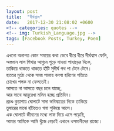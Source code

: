 ```yaml
---
layout: post
title:  "দীর্ঘশ্বাস"
date:   2017-12-30 21:08:02 +0600
<!-- categories: quotes -->
<!-- img: Turkish_Language.jpg -->
tags: [Facebook Posts, Turkey, Poem]
---
```


এখনো অনাগত কোন সময়ের কথা ভেবে ধীরে ধীরে দীর্ঘশ্বাস ফেলি,  
অস্তমান লাল শিখার আগুনে পুড়ে যাওয়া পাহাড়ের দিকে,  
তাকিয়ে থাকতে থাকতে হাঁটি সুদীর্ঘ পথ পা টেনে টেনে।  
হাতের মুঠো থেকে সময় পালায় বলগা হরিণের গতিতে  
চোখের পলক না ফেলতেই।  
আসতে না আসতে বছর চলে যাচ্ছে,  
আর সাথে আয়ুরেখা মলিন হচ্ছে প্রতিদিন।  
প্রচণ্ড কুয়াশায় ঘোলাটে সাদা ভবিষ্যতের দিকে তাকিয়ে  
তুষারের মাঝে হাঁটতেও গলা শুকিয়ে আসে।  
এক ঘোলাটে জীবনের মধ্যে লাফ দিয়ে এসে পড়েছি,  
আমার আমিকে আমি খুঁজে বেড়াই এখানে ওসমানীদের রাজ্যে।  
